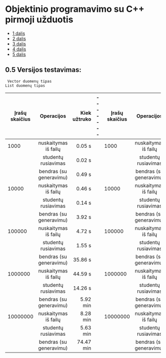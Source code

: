 # Objektinio programavimo su C++ pirmoji užduotis

* [1 dalis](https://github.com/Hurabashi/oop-with-c-plus-plus/tree/V0.1)
* [2 dalis](https://github.com/Hurabashi/oop-with-c-plus-plus/tree/V0.2)
* [3 dalis](https://github.com/Hurabashi/oop-with-c-plus-plus/tree/V0.3.1)
* [4 dalis](https://github.com/Hurabashi/oop-with-c-plus-plus/tree/V0.4)
* [5 dalis](https://github.com/Hurabashi/oop-with-c-plus-plus/tree/V0.5)

## 0.5 Versijos testavimas:
     Vector duomenų tipas                                                List duomenų tipas    

|      Įrašų skaičius       |    Operacijos    | Kiek užtruko |-------|     Įrašų skaičius   |    Operacijos    | Kiek užtruko |----|
|---------------------|:------------------:|--------------:|-------------------------|---------------------|:------------------:|--------------:|---------------------|
| 1000 |    nuskaitymas iš failų   | 0.05 s | | 1000 |    nuskaitymas iš failų   |   0.04 s | |
|      |    studentų rusiavimas    | 0.02 s | |      |    studentų rusiavimas    |   0.01 s | |
|      |    bendras (su generavimu)| 0.49 s | |      |    bendras (su generavimu)|   0.42 s | |
| 10000 |    nuskaitymas iš failų   | 0.46 s | | 10000 |    nuskaitymas iš failų   |   0.37 s | |
|      |    studentų rusiavimas    | 0.14 s | |      |    studentų rusiavimas    |   0.09 s | |
|      |    bendras (su generavimu)| 3.92 s | |      |    bendras (su generavimu)|   3.61 s | |
| 100000 |    nuskaitymas iš failų   | 4.72 s | | 100000 |    nuskaitymas iš failų   |   3.72 s | |
|      |    studentų rusiavimas    | 1.55 s | |      |    studentų rusiavimas    |   0.93 s | |
|      |    bendras (su generavimu)| 35.86 s | |      |    bendras (su generavimu)|   34.39 s | |
| 1000000 |    nuskaitymas iš failų   | 44.59 s | | 1000000 |    nuskaitymas iš failų   |   36.74 s | |
|      |    studentų rusiavimas    | 14.26 s | |      |    studentų rusiavimas    |   9.32 s | |
|      |    bendras (su generavimu)| 5.92 min | |      |    bendras (su generavimu)|   5.73 min | |
| 10000000 |    nuskaitymas iš failų   | 8.28 min | | 10000000 |    nuskaitymas iš failų   |   6.09 min | |
|      |    studentų rusiavimas    | 5.63 min | |      |    studentų rusiavimas    |   4.96 min | |
|      |    bendras (su generavimu)| 74.47 min | |      |    bendras (su generavimu)|   64.79 min | |


